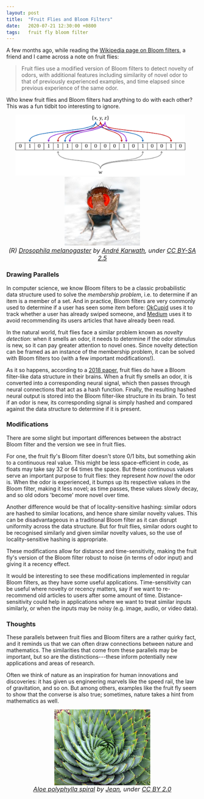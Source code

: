 ```yaml
---
layout: post
title:  "Fruit Flies and Bloom Filters"
date:   2020-07-21 12:30:00 +0800
tags:   fruit fly bloom filter
---
```


A few months ago, while reading the [Wikipedia page on Bloom filters][wikipedia-bloom-filter], a friend and I came across a note on fruit flies:

> Fruit flies use a modified version of Bloom filters to detect novelty of odors, with additional features including similarity of novel odor to that of previously experienced examples, and time elapsed since previous experience of the same odor.

Who knew fruit flies and Bloom filters had anything to do with each other? This was a fun tidbit too interesting to ignore.

<div style="text-align:center">
  <img src="/public/images/fruit-fly-bloom-filter/bloom-filter.png" alt="bloom filter data structure" style="display:inline-block; height:160px; margin-right:10px">
  <img src="/public/images/fruit-fly-bloom-filter/fruit-fly.jpg" alt="fruit fly image" style="display:inline-block; height:180px">
</div>

<div style="text-align:center; font-style:italic; font-size:16px">
(R) <a href="https://commons.wikimedia.org/wiki/File:Drosophila_melanogaster_-_front_(aka).jpg">Drosophila melanogaster</a> by <a href="https://commons.wikimedia.org/wiki/User:Aka">André Karwath</a>, under <a href="https://creativecommons.org/licenses/by-sa/2.5/">CC BY-SA 2.5</a>
</div>

### Drawing Parallels

In computer science, we know Bloom filters to be a classic probabilistic data structure used to solve the _membership problem_,
i.e. to determine if an item is a member of a set.
And in practice, Bloom filters are very commonly used to determine if a user has seen some item before:
[OkCupid][okcupid-bloom-filter] uses it to track whether a user has already swiped someone,
and [Medium][medium-bloom-filter] uses it to avoid recommending its users articles that have already been read.

In the natural world, fruit flies face a similar problem known as _novelty detection_:
when it smells an odor, it needs to determine if the odor stimulus is new, so it can pay greater attention to novel ones.
Since novelty detection can be framed as an instance of the membership problem,
it can be solved with Bloom filters too (with a few important modifications!).

As it so happens, according to a [2018 paper][fruit-fly-paper],
fruit flies do have a Bloom filter-like data structure in their brains.
When a fruit fly smells an odor, it is converted into a corresponding neural signal,
which then passes through neural connections that act as a hash function.
Finally, the resulting hashed neural output is stored into the Bloom filter-like structure in its brain.
To test if an odor is new, its corresponding signal is simply hashed and compared against the data structure to determine if it is present.

### Modifications

There are some slight but important differences between the abstract Bloom filter and the version we see in fruit flies.

For one, the fruit fly's Bloom filter doesn't store 0/1 bits, but something akin to a continuous real value.
This might be less space-efficient in code, as floats may take say 32 or 64 times the space.
But these continuous values serve an important purpose to fruit flies: they represent _how novel_ the odor is.
When the odor is experienced, it bumps up its respective values in the Bloom filter, making it less novel;
as time passes, these values slowly decay, and so old odors 'become' more novel over time.

Another difference would be that of locality-sensitive hashing:
similar odors are hashed to similar locations, and hence share similar novelty values.
This can be disadvantageous in a traditional Bloom filter as it can disrupt uniformity across the data structure.
But for fruit flies, similar odors ought to be recognised similarly and given similar novelty values,
so the use of locality-sensitive hashing is appropriate.

These modifications allow for distance and time-sensitivity, making the fruit fly's version of
the Bloom filter robust to noise (in terms of odor input) and giving it a recency effect.

It would be interesting to see these modifications implemented in regular Bloom filters, as they have some useful applications.
Time-sensitivity can be useful where novelty or recency matters, say if
we want to re-recommend old articles to users after some amount of time.
Distance-sensitivity could help in applications where we want to treat similar inputs similarly,
or when the inputs may be noisy (e.g. image, audio, or video data).

### Thoughts

These parallels between fruit flies and Bloom filters are a rather quirky fact,
and it reminds us that we can often draw connections between nature and mathematics.
The similarities that come from these parallels may be important,
but so are the distinctions---these inform potentially new applications and areas of research.

Often we think of nature as an inspiration for human innovations and discoveries:
it has given us engineering marvels like the speed rail, the law of gravitation, and so on.
But among others, examples like the fruit fly seem to show that the converse is also true;
sometimes, nature takes a hint from mathematics as well.

<img src="/public/images/fruit-fly-bloom-filter/aloe-spiral.jpg" alt="aloe spiral" style="display:block; width:50%; margin-left:auto; margin-right:auto"/>

<div style="text-align:center; font-style:italic; font-size:16px">
<a href="https://www.flickr.com/photos/7326810@N08/1636684209">Aloe polyphylla spiral</a> by <a href="https://www.flickr.com/photos/7326810@N08/">Jean</a>, under <a href="https://creativecommons.org/licenses/by/2.0/">CC BY 2.0</a>
</div>

[medium-bloom-filter]: https://blog.medium.com/what-are-bloom-filters-1ec2a50c68ff
[okcupid-bloom-filter]: https://tech.okcupid.com/swiping-right-on-bloom-filters/
[wikipedia-bloom-filter]: https://en.wikipedia.org/wiki/Bloom_filter
[fruit-fly-paper]: https://www.ncbi.nlm.nih.gov/pmc/articles/PMC6304992/
[locality-sensitive-bloom-filter-paper]: https://ieeexplore.ieee.org/abstract/document/5928322
